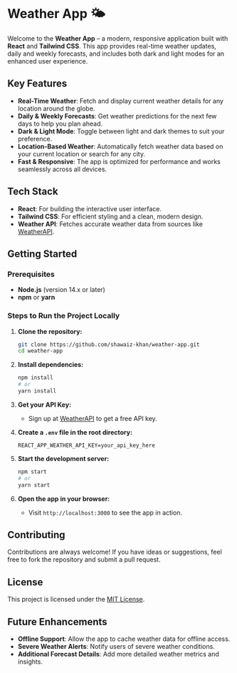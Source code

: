 # **Weather App 🌤️**

Welcome to the **Weather App** – a modern, responsive application built with **React** and **Tailwind CSS**. This app provides real-time weather updates, daily and weekly forecasts, and includes both dark and light modes for an enhanced user experience.

## **Key Features**

- **Real-Time Weather**: Fetch and display current weather details for any location around the globe.
- **Daily & Weekly Forecasts**: Get weather predictions for the next few days to help you plan ahead.
- **Dark & Light Mode**: Toggle between light and dark themes to suit your preference.
- **Location-Based Weather**: Automatically fetch weather data based on your current location or search for any city.
- **Fast & Responsive**: The app is optimized for performance and works seamlessly across all devices.

## **Tech Stack**

- **React**: For building the interactive user interface.
- **Tailwind CSS**: For efficient styling and a clean, modern design.
- **Weather API**: Fetches accurate weather data from sources like [WeatherAPI](https://www.weatherapi.com/).

## **Getting Started**

### **Prerequisites**

- **Node.js** (version 14.x or later)
- **npm** or **yarn**

### **Steps to Run the Project Locally**

1. **Clone the repository:**

   ```bash
   git clone https://github.com/shawaiz-khan/weather-app.git
   cd weather-app
   ```

2. **Install dependencies:**

   ```bash
   npm install
   # or
   yarn install
   ```

3. **Get your API Key:**
   - Sign up at [WeatherAPI](https://www.weatherapi.com/) to get a free API key.

4. **Create a `.env` file in the root directory:**

   ```env
   REACT_APP_WEATHER_API_KEY=your_api_key_here
   ```

5. **Start the development server:**

   ```bash
   npm start
   # or
   yarn start
   ```

6. **Open the app in your browser:**
   - Visit `http://localhost:3000` to see the app in action.

## **Contributing**

Contributions are always welcome! If you have ideas or suggestions, feel free to fork the repository and submit a pull request.

## **License**

This project is licensed under the [MIT License](./LICENSE).

## **Future Enhancements**

- **Offline Support**: Allow the app to cache weather data for offline access.
- **Severe Weather Alerts**: Notify users of severe weather conditions.
- **Additional Forecast Details**: Add more detailed weather metrics and insights.
